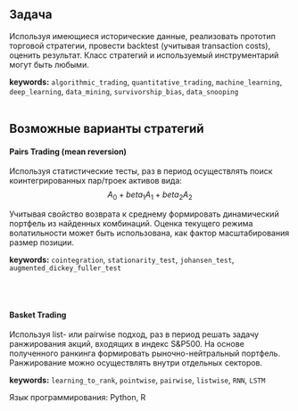 ## Задача
Используя имеющиеся исторические данные, реализовать прототип торговой стратегии, провести backtest (учитывая transaction costs), оценить результат.
Класс стратегий и используемый инструментарий могут быть любыми.

**keywords:** `algorithmic_trading`, `quantitative_trading`, `machine_learning`, `deep_learning`, `data_mining`, `survivorship_bias`, `data_snooping`
<br><br>

## Возможные варианты стратегий
#### Pairs Trading (mean reversion)

Используя статистические тесты, раз в период осуществлять поиск коинтегрированных пар/троек активов вида:
$$A_0+beta_1A_1+beta_2A_2$$

Учитывая свойство возврата к среднему формировать динамический портфель из найденных комбинаций. Оценка текущего режима волатильности может быть использована, как фактор масштабирования размер позиции. 

**keywords:** `cointegration`, `stationarity_test`, `johansen_test`, `augmented_dickey_fuller_test`

<br><br>
#### Basket Trading
Используя list- или pairwise подход, раз в период решать задачу ранжирования акций, входящих в индекс S&P500. На основе полученного ранкинга формировать рыночно-нейтральный портфель. Ранжирование можно осуществлять внутри отдельных секторов.

**keywords:** `learning_to_rank`, `pointwise`, `pairwise`, `listwise`, `RNN`, `LSTM`

Язык программирования: Python, R